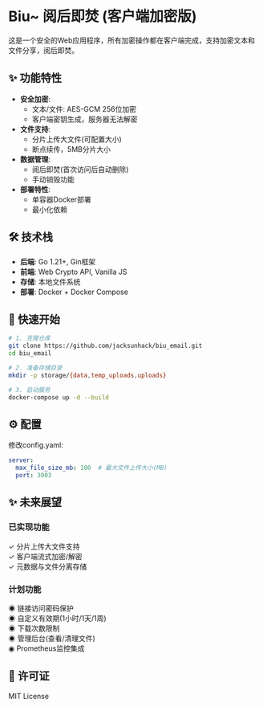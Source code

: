 # Biu~ 阅后即焚 (客户端加密版)

这是一个安全的Web应用程序，所有加密操作都在客户端完成，支持加密文本和文件分享，阅后即焚。

## ✨ 功能特性

* **安全加密**:
  - 文本/文件: AES-GCM 256位加密
  - 客户端密钥生成，服务器无法解密
* **文件支持**:
  - 分片上传大文件(可配置大小)
  - 断点续传，5MB分片大小
* **数据管理**:
  - 阅后即焚(首次访问后自动删除)
  - 手动销毁功能
* **部署特性**:
  - 单容器Docker部署
  - 最小化依赖

## 🛠️ 技术栈

* **后端**: Go 1.21+, Gin框架
* **前端**: Web Crypto API, Vanilla JS
* **存储**: 本地文件系统
* **部署**: Docker + Docker Compose

## 🚀 快速开始

```bash
# 1. 克隆仓库
git clone https://github.com/jacksunhack/biu_email.git
cd biu_email

# 2. 准备存储目录
mkdir -p storage/{data,temp_uploads,uploads}

# 3. 启动服务
docker-compose up -d --build
```

## ⚙️ 配置

修改config.yaml:
```yaml
server:
  max_file_size_mb: 100  # 最大文件上传大小(MB)
  port: 3003
```

## ✨ 未来展望

### 已实现功能
✓ 分片上传大文件支持  
✓ 客户端流式加密/解密  
✓ 元数据与文件分离存储  

### 计划功能
◉ 链接访问密码保护  
◉ 自定义有效期(1小时/1天/1周)  
◉ 下载次数限制  
◉ 管理后台(查看/清理文件)  
◉ Prometheus监控集成  

## 📄 许可证
MIT License